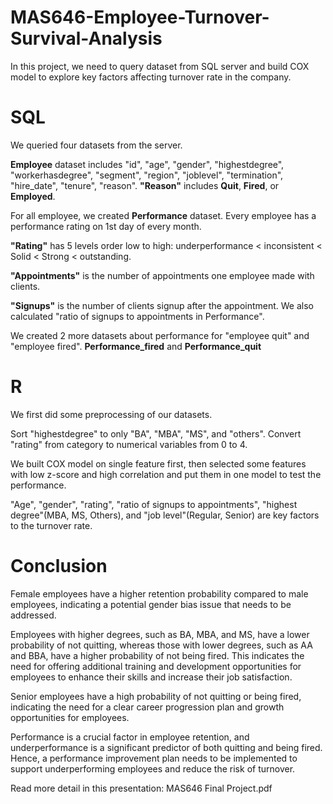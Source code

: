 # MAS646-Employee-Turnover-Survival-Analysis
In this project, we need to query dataset from SQL server and build COX model to explore key factors affecting turnover rate in the company. 
# SQL
We queried four datasets from the server. 

**Employee** dataset includes "id", "age", "gender", "highestdegree", "workerhasdegree", "segment", "region", "joblevel", "termination", "hire_date", "tenure", "reason". **"Reason"** includes **Quit**, **Fired**, or **Employed**.

For all employee, we created **Performance** dataset. Every employee has a performance rating on 1st day of every month. 

**"Rating"** has 5 levels order low to high: underperformance < inconsistent < Solid < Strong < outstanding. 

**"Appointments"** is the number of appointments one employee made with clients. 

**"Signups"** is the number of clients signup after the appointment. We also calculated "ratio of signups to appointments in Performance".

We created 2 more datasets about performance for "employee quit" and "employee fired". **Performance_fired** and **Performance_quit**

# R
We first did some preprocessing of our datasets. 

Sort "highestdegree" to only "BA", "MBA", "MS", and "others". Convert "rating" from category to numerical variables from 0 to 4.

We built COX model on single feature first, then selected some features with low z-score and high correlation and put them in one model to test the performance. 

"Age", "gender", "rating", "ratio of signups to appointments", "highest degree"(MBA, MS, Others), and "job level"(Regular, Senior) are key factors to the turnover rate. 

# Conclusion
Female employees have a higher retention probability compared to male employees, indicating a potential gender bias issue that needs to be addressed.

Employees with higher degrees, such as BA, MBA, and MS, have a lower probability of not quitting, whereas those with lower degrees, such as AA and BBA, have a higher probability of not being fired. This indicates the need for offering additional training and development opportunities for employees to enhance their skills and increase their job satisfaction.

Senior employees have a high probability of not quitting or being fired, indicating the need for a clear career progression plan and growth opportunities for employees.

Performance is a crucial factor in employee retention, and underperformance is a significant predictor of both quitting and being fired. Hence, a performance improvement plan needs to be implemented to support underperforming employees and reduce the risk of turnover.

Read more detail in this presentation: MAS646 Final Project.pdf
